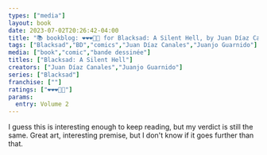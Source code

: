 ```yaml
---
types: ["media"]
layout: book
date: 2023-07-02T20:26:42-04:00
title: "📚 bookblog: ❤️❤️❤️🖤🖤 for Blacksad: A Silent Hell, by Juan Díaz Canales and Juanjo Guarnido"
tags: ["Blacksad","BD","comics","Juan Díaz Canales","Juanjo Guarnido"]
media: ["book","comic","bande dessinée"]
titles: ["Blacksad: A Silent Hell"]
creators: ["Juan Díaz Canales","Juanjo Guarnido"]
series: ["Blacksad"]
franchise: [""]
ratings: ["❤️❤️❤️🖤🖤"]
params:
  entry: Volume 2
---
```

I guess this is interesting enough to keep reading, but my verdict is still the same. Great art, interesting premise, but I don't know if it goes further than that.

